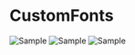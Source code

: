 # CustomFonts
![Sample](https://i.imgur.com/uQfDAesl.png)
![Sample](https://i.imgur.com/nyYn3WDl.png)
![Sample](https://i.imgur.com/pWSiN2Pl.png)

